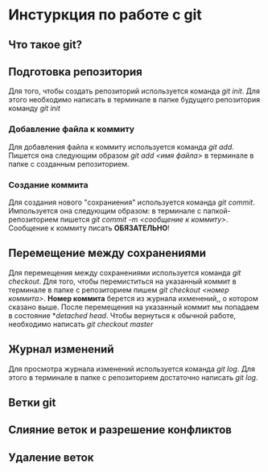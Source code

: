 # Инстуркция по работе с git

## Что такое git?

## Подготовка репозитория   
Для того, чтобы создать репозиторий используется команда *git init*. Для этого необходимо написать в терминале в папке будущего репозитория команду *git init*

### Добавление файла к коммиту 

Для добавления файла к коммиту используется команда *git add*. Пишется она следующим образом *git add <имя файла>* в терминале в папке с созданным репозиторием.

### Создание коммита

Для создания нового "сохраниения" используется команда *git commit*. Импользуется она следующим образом: в терминале с папкой-репозиторием пишется *git commit -m <сообщение к коммиту>*. Сообщение к коммиту писать **ОБЯЗАТЕЛЬНО**!

## Перемещение между сохранениями 
Для перемещения между сохранениями используется команда *git checkout*. Для того, чтобы перемиститься на указанный коммит в терминале в папке с репозиторием пишем *git checkout <номер коммита>*. **Номер коммита** берется из журнала ихменений,, о котором сказано выше. После перемещения на указанный коммит мы попадаем в состояние **detached head*. Чтобы вернуться к обычной работе, необходимо написать *git checkout master*

## Журнал изменений 

Для просмотра журнала изменений используется команда *git log*. Для этого в терминале в папке с репозиторием достаточно написать *git log*.

## Ветки git

## Слияние веток и разрешение конфликтов 

## Удаление веток 